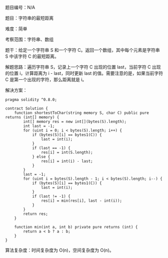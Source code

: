 题目编号：N/A

题目：字符串的最短距离

难度：简单

考察范围：字符串、数组

题干：给定一个字符串 S 和一个字符 C。返回一个数组，其中每个元素是字符串 S 中该字符 C 的最短距离。

解题思路：遍历字符串 S，记录上一个字符 C 出现的位置 last，当前字符 C 出现的位置 i，计算距离为 i - last，同时更新 last 的值。需要注意的是，如果当前字符 C 是第一个出现的字符，那么距离就是 i。

解决方案：

```solidity
pragma solidity ^0.8.0;

contract Solution {
    function shortestToChar(string memory S, char C) public pure returns (int[] memory) {
        int[] memory res = new int[](bytes(S).length);
        int last = -1;
        for (uint i = 0; i < bytes(S).length; i++) {
            if (bytes(S)[i] == bytes1(C)) {
                last = int(i);
            }
            if (last == -1) {
                res[i] = int(S.length);
            } else {
                res[i] = int(i) - last;
            }
        }
        last = -1;
        for (uint i = bytes(S).length - 1; i < bytes(S).length; i--) {
            if (bytes(S)[i] == bytes1(C)) {
                last = int(i);
            }
            if (last != -1) {
                res[i] = min(res[i], last - int(i));
            }
        }
        return res;
    }
    
    function min(int a, int b) private pure returns (int) {
        return a < b ? a : b;
    }
}
```

算法复杂度：时间复杂度为 O(n)，空间复杂度为 O(n)。